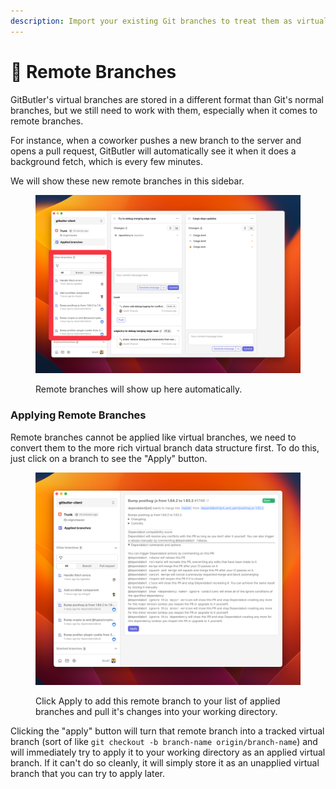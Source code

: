 ```yaml
---
description: Import your existing Git branches to treat them as virtual branches
---
```


# 🎋 Remote Branches

GitButler's virtual branches are stored in a different format than Git's normal branches, but we still need to work with them, especially when it comes to remote branches.

For instance, when a coworker pushes a new branch to the server and opens a pull request, GitButler will automatically see it when it does a background fetch, which is every few minutes.

We will show these new remote branches in this sidebar.

<figure><img src="../../.gitbook/assets/CleanShot 2023-11-30 at 17.24.49@2x.png" alt=""><figcaption><p>Remote branches will show up here automatically.</p></figcaption></figure>

### Applying Remote Branches

Remote branches cannot be applied like virtual branches, we need to convert them to the more rich virtual branch data structure first. To do this, just click on a branch to see the "Apply" button.

<figure><img src="../../.gitbook/assets/CleanShot 2023-11-30 at 17.26.46@2x.png" alt=""><figcaption><p>Click Apply to add this remote branch to your list of applied branches and pull it's changes into your working directory.</p></figcaption></figure>

Clicking the "apply" button will turn that remote branch into a tracked virtual branch (sort of like `git checkout -b branch-name origin/branch-name`) and will immediately try to apply it to your working directory as an applied virtual branch. If it can't do so cleanly, it will simply store it as an unapplied virtual branch that you can try to apply later.



